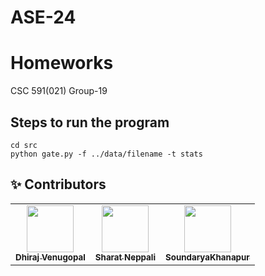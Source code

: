 # ASE-24
# Homeworks
CSC 591(021) Group-19

## Steps to run the program
```
cd src
python gate.py -f ../data/filename -t stats
```

:sparkles: Contributors
---
<table>
  <tr>
    <td align="center"><a href="https://github.com/dhirajv2000"><img src="https://avatars.githubusercontent.com/u/54794049?s=64&v=4" width="75px;" alt=""/><br /><sub><b>Dhiraj Venugopal</b></sub></a><br /></td>
    <td align="center"><a href="https://github.com/Sharatn7"><img src="https://avatars.githubusercontent.com/u/56881419?s=64&v=4" width="75px;" alt=""/><br /><sub><b>Sharat Neppali</b></sub></a><br /></td>
    <td align="center"><a href="https://github.com/SoundaryaKhanapur"><img src="https://avatars.githubusercontent.com/u/36791174?v=4" width="75px;" alt=""/><br /><sub><b>SoundaryaKhanapur</b></sub></a><br /></td>
</tr>
</table>
